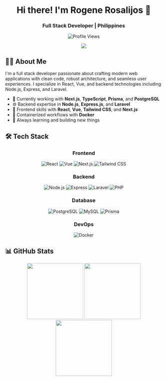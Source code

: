 <div align="center">
  <h1>Hi there! I'm Rogene Rosalijos 👋</h1>
  <h3>Full Stack Developer | Philippines</h3>
  
  ![Profile Views](https://komarev.com/ghpvc/?username=rogenecarl&label=Profile%20views&color=0e75b6&style=flat)
  
  [<img src="https://img.shields.io/badge/Instagram-E4405F?style=for-the-badge&logo=instagram&logoColor=white" />](https://www.instagram.com/cjigzz/)
</div>

## 👨‍💻 About Me

I'm a full stack developer passionate about crafting modern web applications with clean code, robust architecture, and seamless user experiences. I specialize in React, Vue, and backend technologies including Node.js, Express, and Laravel.

- 🔭 Currently working with **Next.js**, **TypeScript**, **Prisma**, and **PostgreSQL**
- ⚙️ Backend expertise in **Node.js**, **Express.js**, and **Laravel**
- 🎨 Frontend skills with **React**, **Vue**, **Tailwind CSS**, and **Next.js**
- 🐳 Containerized workflows with **Docker**
- 🌱 Always learning and building new things

## 🛠️ Tech Stack

<div align="center">
  
  ### Frontend
  ![React](https://img.shields.io/badge/React-61DAFB?style=for-the-badge&logo=react&logoColor=black)
  ![Vue](https://img.shields.io/badge/Vue.js-4FC08D?style=for-the-badge&logo=vue.js&logoColor=white)
  ![Next.js](https://img.shields.io/badge/Next.js-000000?style=for-the-badge&logo=next.js&logoColor=white)
  ![Tailwind CSS](https://img.shields.io/badge/Tailwind_CSS-38B2AC?style=for-the-badge&logo=tailwind-css&logoColor=white)

  ### Backend
  ![Node.js](https://img.shields.io/badge/Node.js-339933?style=for-the-badge&logo=node.js&logoColor=white)
  ![Express](https://img.shields.io/badge/Express-000000?style=for-the-badge&logo=express&logoColor=white)
  ![Laravel](https://img.shields.io/badge/Laravel-FF2D20?style=for-the-badge&logo=laravel&logoColor=white)
  ![PHP](https://img.shields.io/badge/PHP-777BB4?style=for-the-badge&logo=php&logoColor=white)

  ### Database
  ![PostgreSQL](https://img.shields.io/badge/PostgreSQL-316192?style=for-the-badge&logo=postgresql&logoColor=white)
  ![MySQL](https://img.shields.io/badge/MySQL-4479A1?style=for-the-badge&logo=mysql&logoColor=white)
  ![Prisma](https://img.shields.io/badge/Prisma-2D3748?style=for-the-badge&logo=prisma&logoColor=white)

  ### DevOps
  ![Docker](https://img.shields.io/badge/Docker-2496ED?style=for-the-badge&logo=docker&logoColor=white)
</div>

## 📊 GitHub Stats

<div align="center">
  <img height="180em" src="https://github-readme-stats.vercel.app/api?username=rogenecarl&show_icons=true&theme=tokyonight&include_all_commits=true&count_private=true" />
  
  <img height="180em" src="https://github-readme-streak-stats.herokuapp.com/?user=rogenecarl&theme=tokyonight" />
  
  <img height="180em" src="https://github-readme-stats.vercel.app/api/top-langs/?username=rogenecarl&layout=compact&langs_count=8&theme=tokyonight" />
</div>
